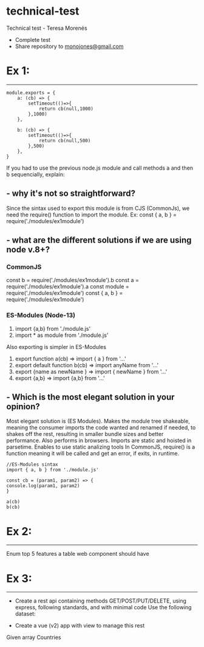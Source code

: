 # technical-test

Technical test - Teresa Morenés

- Complete test
- Share repository to monojones@gmail.com

# Ex 1:

---

```
module.exports = {
    a: (cb) => {
        setTimeout(()=>{
            return cb(null,1000)
        },1000)
    },

    b: (cb) => {
        setTimeout(()=>{
            return cb(null,500)
        },500)
    },
}
```

If you had to use the previous node.js module and call methods a and then b sequencially, explain:

## - why it's not so straightforward?

Since the sintax used to export this module is from CJS (CommonJs), we need the require() function to import the module. Ex: const { a, b } = require('./modules/ex1module')

## - what are the different solutions if we are using node v.8+?

### CommonJS

const b = require('./modules/ex1module').b
const a = require('./modules/ex1module').a
const module = require('./modules/ex1module')
const { a, b } = require('./modules/ex1module')

### ES-Modules (Node-13)

1. import {a,b} from './module.js'
2. import \* as module from './module.js'

Also exporting is simpler in ES-Modules

1. export function a(cb) => import { a } from '...'
2. export default function b(cb) => import anyName from '...'
3. export {name as newName } => import { newName } from '...'
4. export {a,b} => import {a,b} from '...'

## - Which is the most elegant solution in your opinion?

Most elegant solution is (ES Modules).
Makes the module tree shakeable, meaning the consumer imports the code wanted and renamed if needed, to shakes off the rest, resulting in smaller bundle sizes and better performance.
Also performs in browsers.
Imports are static and hoisted in parsetime.
Enables to use static analizing tools
In CommonJS, require() is a function meaning it will be called and get an error, if exits, in runtime.

```
//ES-Modules sintax
import { a, b } from './module.js'

const cb = (param1, param2) => {
console.log(param1, param2)
}

a(cb)
b(cb)
```

# Ex 2:

---

Enum top 5 features a table web component should have

# Ex 3:

---

- Create a rest api containing methods GET/POST/PUT/DELETE, using express, following standards, and with minimal code
  Use the following dataset:

- Create a vue (v2) app with view to manage this rest

Given array Countries
